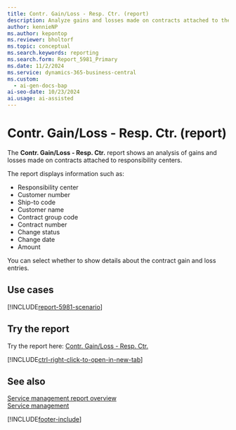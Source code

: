 ```yaml
---
title: Contr. Gain/Loss - Resp. Ctr. (report)
description: Analyze gains and losses made on contracts attached to the different responsibility centers.
author: kennieNP
ms.author: kepontop
ms.reviewer: bholtorf
ms.topic: conceptual
ms.search.keywords: reporting
ms.search.form: Report_5981_Primary
ms.date: 11/2/2024
ms.service: dynamics-365-business-central
ms.custom:
  - ai-gen-docs-bap
ai-seo-date: 10/23/2024
ai.usage: ai-assisted
---
```


# Contr. Gain/Loss - Resp. Ctr. (report)

The **Contr. Gain/Loss - Resp. Ctr.** report shows an analysis of gains and losses made on contracts attached to responsibility centers.

The report displays information such as: 

- Responsibility center
- Customer number
- Ship-to code
- Customer name
- Contract group code
- Contract number
- Change status
- Change date
- Amount

You can select whether to show details about the contract gain and loss entries.

## Use cases

[!INCLUDE[report-5981-scenario](../includes/report-5981-scenario-include.md)]

<!-- 

Prompt

Below is a report in an ERP system. Provide 3-4 use cases for different personas working with project management or finance for projects.

Format like this:    
  
As a <persona>, use the report to    
* use case 1  
* use case 2    

Do not capitalize the persona names. 

Do not start lines with "Use the data to"

## Report name
Contr. Gain/Loss - Resp. Ctr.

## Report description

### What the report does

### Use cases

Please include your data sources and URLs

-->

## Try the report

Try the report here: [Contr. Gain/Loss - Resp. Ctr.](https://businesscentral.dynamics.com?report=5981)

[!INCLUDE[ctrl-right-click-to-open-in-new-tab](../includes/ctrl-right-click-to-open-in-new-tab.md)]

## See also

[Service management report overview](../service-reports.md)  
[Service management](../service-service.md)  

[!INCLUDE[footer-include](../includes/footer-banner.md)]